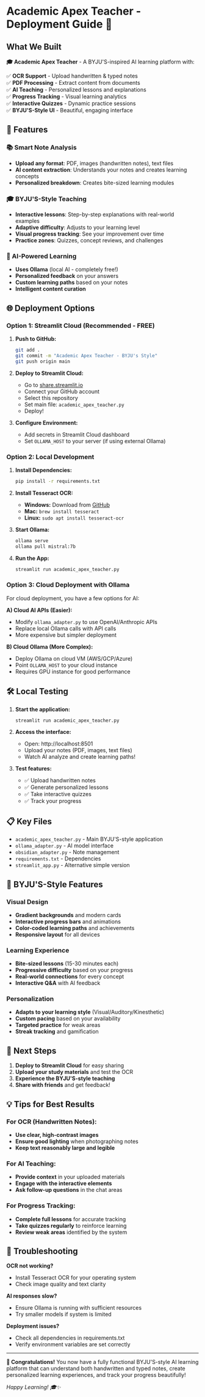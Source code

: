 # Academic Apex Teacher - Deployment Guide 🚀

## What We Built 

**🎓 Academic Apex Teacher** - A BYJU'S-inspired AI learning platform with:

✅ **OCR Support** - Upload handwritten & typed notes  
✅ **PDF Processing** - Extract content from documents  
✅ **AI Teaching** - Personalized lessons and explanations  
✅ **Progress Tracking** - Visual learning analytics  
✅ **Interactive Quizzes** - Dynamic practice sessions  
✅ **BYJU'S-Style UI** - Beautiful, engaging interface  

## 🎯 Features 

### 📚 Smart Note Analysis
- **Upload any format**: PDF, images (handwritten notes), text files
- **AI content extraction**: Understands your notes and creates learning concepts
- **Personalized breakdown**: Creates bite-sized learning modules

### 🎓 BYJU'S-Style Teaching
- **Interactive lessons**: Step-by-step explanations with real-world examples  
- **Adaptive difficulty**: Adjusts to your learning level
- **Visual progress tracking**: See your improvement over time
- **Practice zones**: Quizzes, concept reviews, and challenges

### 🤖 AI-Powered Learning
- **Uses Ollama** (local AI - completely free!)
- **Personalized feedback** on your answers
- **Custom learning paths** based on your notes
- **Intelligent content curation**

## 🌐 Deployment Options

### Option 1: Streamlit Cloud (Recommended - FREE)

1. **Push to GitHub:**
   ```bash
   git add .
   git commit -m "Academic Apex Teacher - BYJU's Style"
   git push origin main
   ```

2. **Deploy to Streamlit Cloud:**
   - Go to [share.streamlit.io](https://share.streamlit.io)
   - Connect your GitHub account
   - Select this repository
   - Set main file: `academic_apex_teacher.py`
   - Deploy!

3. **Configure Environment:**
   - Add secrets in Streamlit Cloud dashboard
   - Set `OLLAMA_HOST` to your server (if using external Ollama)

### Option 2: Local Development

1. **Install Dependencies:**
   ```bash
   pip install -r requirements.txt
   ```

2. **Install Tesseract OCR:**
   - **Windows:** Download from [GitHub](https://github.com/UB-Mannheim/tesseract/wiki)
   - **Mac:** `brew install tesseract`  
   - **Linux:** `sudo apt install tesseract-ocr`

3. **Start Ollama:**
   ```bash
   ollama serve
   ollama pull mistral:7b
   ```

4. **Run the App:**
   ```bash
   streamlit run academic_apex_teacher.py
   ```

### Option 3: Cloud Deployment with Ollama

For cloud deployment, you have a few options for AI:

**A) Cloud AI APIs (Easier):**
- Modify `ollama_adapter.py` to use OpenAI/Anthropic APIs
- Replace local Ollama calls with API calls
- More expensive but simpler deployment

**B) Cloud Ollama (More Complex):**
- Deploy Ollama on cloud VM (AWS/GCP/Azure)  
- Point `OLLAMA_HOST` to your cloud instance
- Requires GPU instance for good performance

## 🛠️ Local Testing

1. **Start the application:**
   ```bash
   streamlit run academic_apex_teacher.py
   ```

2. **Access the interface:**
   - Open: http://localhost:8501
   - Upload your notes (PDF, images, text files)
   - Watch AI analyze and create learning paths!

3. **Test features:**
   - ✅ Upload handwritten notes
   - ✅ Generate personalized lessons  
   - ✅ Take interactive quizzes
   - ✅ Track your progress

## 📋 Key Files

- `academic_apex_teacher.py` - Main BYJU'S-style application
- `ollama_adapter.py` - AI model interface
- `obsidian_adapter.py` - Note management
- `requirements.txt` - Dependencies
- `streamlit_app.py` - Alternative simple version

## 🎨 BYJU'S-Style Features

### Visual Design
- **Gradient backgrounds** and modern cards
- **Interactive progress bars** and animations
- **Color-coded learning paths** and achievements
- **Responsive layout** for all devices

### Learning Experience  
- **Bite-sized lessons** (15-30 minutes each)
- **Progressive difficulty** based on your progress
- **Real-world connections** for every concept
- **Interactive Q&A** with AI feedback

### Personalization
- **Adapts to your learning style** (Visual/Auditory/Kinesthetic)
- **Custom pacing** based on your availability  
- **Targeted practice** for weak areas
- **Streak tracking** and gamification

## 🚀 Next Steps

1. **Deploy to Streamlit Cloud** for easy sharing
2. **Upload your study materials** and test the OCR
3. **Experience the BYJU'S-style teaching**
4. **Share with friends** and get feedback!

## 💡 Tips for Best Results

### For OCR (Handwritten Notes):
- **Use clear, high-contrast images**
- **Ensure good lighting** when photographing notes
- **Keep text reasonably large and legible**

### For AI Teaching:
- **Provide context** in your uploaded materials  
- **Engage with the interactive elements**
- **Ask follow-up questions** in the chat areas

### For Progress Tracking:
- **Complete full lessons** for accurate tracking
- **Take quizzes regularly** to reinforce learning
- **Review weak areas** identified by the system

## 🔧 Troubleshooting

**OCR not working?**
- Install Tesseract OCR for your operating system
- Check image quality and text clarity

**AI responses slow?**
- Ensure Ollama is running with sufficient resources
- Try smaller models if system is limited

**Deployment issues?**
- Check all dependencies in requirements.txt
- Verify environment variables are set correctly

---

**🎉 Congratulations!** You now have a fully functional BYJU'S-style AI learning platform that can understand both handwritten and typed notes, create personalized learning experiences, and track your progress beautifully!

*Happy Learning! 🎓✨*
